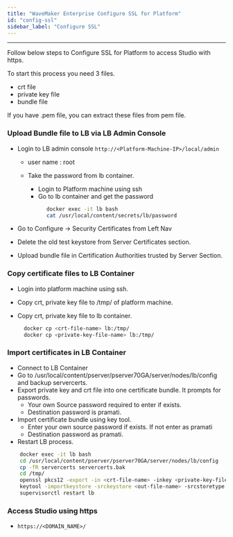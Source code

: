 ```yaml
---
title: "WaveMaker Enterprise Configure SSL for Platform"
id: "config-ssl"
sidebar_label: "Configure SSL"
---
```

---

Follow below steps to Configure SSL for Platform to access Studio with https.

To start this process you need 3 files.

- crt file
- private key file
- bundle file

If you have .pem file, you can extract these files from pem file.

### Upload Bundle file to LB via LB Admin Console

- Login to LB admin console `http://<Platform-Machine-IP>/local/admin`
  - user name : root
  - Take the password from lb container.
    - Login to Platform machine using ssh
    - Go to lb container and get the password

    ```bash
          docker exec -it lb bash
          cat /usr/local/content/secrets/lb/password
    ```

- Go to Configure -> Security Certificates from Left Nav
- Delete the old test keystore from Server Certificates section.
- Upload bundle file in Certification Authorities trusted by Server Section.

### Copy certificate files to LB Container

- Login into platform machine using ssh.
- Copy crt, private key file to /tmp/ of platform machine.
- Copy  crt, private key file to lb container.
  
  ```bash
    docker cp <crt-file-name> lb:/tmp/
    docker cp <private-key-file-name> lb:/tmp/
   ```

### Import certificates in LB Container

- Connect to LB Container
- Go to /usr/local/content/pserver/pserver70GA/server/nodes/lb/config and backup servercerts.
- Export private key and crt file into one certificate bundle. It prompts for passwords.
  - Your own Source password required to enter if exists.
  - Destination password is pramati.
- Import certificate bundle using key tool.
  - Enter your own source password if exists. If not enter as pramati
  - Destination password as pramati.
- Restart LB process.

```bash
    docker exec -it lb bash
    cd /usr/local/content/pserver/pserver70GA/server/nodes/lb/config
    cp -fR servercerts servercerts.bak
    cd /tmp/
    openssl pkcs12 -export -in <crt-file-name> -inkey <private-key-file-name> -out <out-file-name>.out -name <bundle-alias>
    keytool -importkeystore -srckeystore <out-file-name> -srcstoretype PKCS12 -destkeystore /usr/local/content/pserver/pserver70GA/server/nodes/lb/config/servercerts -alias <bundle-alias>
    supervisorctl restart lb
   ```

### Access Studio using https

- ```https://<DOMAIN_NAME>/```

